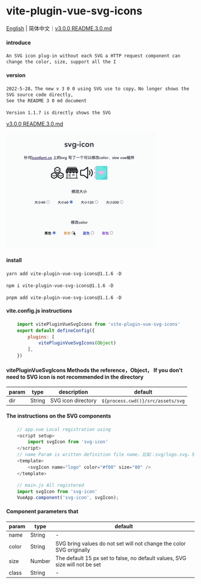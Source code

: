 # vite-plugin-vue-svg-icons
[English](README.en.md) | 简体中文｜[v3.0.0 README.3.0.md](README.3.0.md)
#### introduce
    An SVG icon plug-in without each SVG a HTTP request component can change the color, size, support all the I

#### version
    2022-5-28，The new v 3 0 0 using SVG use to copy，No longer shows the SVG source code directly,
    See the README 3 0 md document
    
    Version 1.1.7 is directly shows the SVG

[v3.0.0 README.3.0.md](README.3.0.md)

<img src="./example/src/assets/demo.gif" width="400px"></img>   
#### install
    yarn add vite-plugin-vue-svg-icons@1.1.6 -D

    npm i vite-plugin-vue-svg-icons@1.1.6 -D

    pnpm add vite-plugin-vue-svg-icons@1.1.6 -D

#### vite.config.js instructions
```js
    import vitePluginVueSvgIcons from 'vite-plugin-vue-svg-icons'
    export default defineConfig({
        plugins: [
            vitePluginVueSvgIcons(Object)
        ],
    })
```
#### vitePluginVueSvgIcons Methods the reference，Object， If you don't need to SVG icon is not recommended in the directory

| param | type | description | default |
| -------- | -------- | -------- | -------- |
|dir|String|SVG icon directory|`${process.cwd()}/src/assets/svg`|

#### The instructions on the SVG components
```js
    // app.vue Local registration using
    <script setup>
        import svgIcon from 'svg-icon'
    </script>
    // name Param is written definition file name，比如：svg/logo.svg，So what do you refer to the SVG Need only name="logo"
    <template>
        <svgIcon name="logo" color="#f00" size="80" />
    </template>
```

```js
    // main.js All registered
    import svgIcon from 'svg-icon'
    VueApp.component('svg-icon', svgIcon);
```

#### Component parameters that
| param | type | default |
| -------- | -------- | -------- |
|name|String|-|
|color|String|SVG bring values do not set will not change the color SVG originally|
|size|Number|The default 15 px set to false, no default values, SVG size will not be set|
|class|String|-|

<!-- [示列图像]() -->